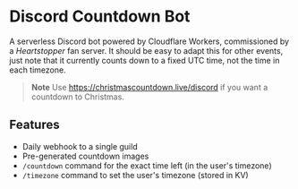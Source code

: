 # Discord Countdown Bot

A serverless Discord bot powered by Cloudflare Workers, commissioned by a *Heartstopper* fan server.
It should be easy to adapt this for other events, just note that it currently counts down to a fixed UTC time, not the time in each timezone.

> **Note** Use <https://christmascountdown.live/discord> if you want a countdown to Christmas.

## Features

- Daily webhook to a single guild
- Pre-generated countdown images
- `/countdown` command for the exact time left (in the user's timezone)
- `/timezone` command to set the user's timezone (stored in KV)